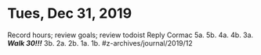 # Tues, Dec 31, 2019



Record hours; review goals; review todoist
Reply Cormac
5a.
5b.
4a. 
4b. 
3a. 
***Walk 30!!!***
3b.
2a.
2b.
1a.
1b.
#z-archives/journal/2019/12
